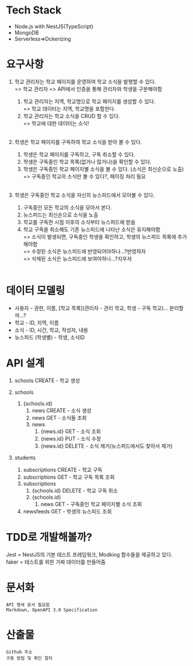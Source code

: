 # Tech Stack

- Node.js with NestJS(TypeScript)
- MongoDB
- Serverless=>Dckerizing


# 요구사항


1. 학교 관리자는 학교 페이지를 운영하여 학교 소식을 발행할 수 있다.<br>
    => 학교 관리자 => API에서 인증을 통해 관리자와 학생을 구분해야함
    1. 학교 관리자는 지역, 학교명으로 학교 페이지를 생성할 수 있다.<br>
    => 학교 데이터는 지역, 학교명을 포함한다.
    2. 학교 관리자는 학교 소식을 CRUD 할 수 있다.<br>
    => 학교에 대한 데이터는 소식!<br><br>

2. 학생은 학교 페이지를 구독하여 학교 소식을 받아 볼 수 있다.
    1. 학생은 학교 페이지를 구독하고, 구독 취소할 수 있다.
    2. 학생은 구독중인 학교 목록(없거나 많거나)을 확인할 수 있다.<br>
    3. 학생은 구독중인 학교 페이지별 소식을 볼 수 있다. (소식은 최신순으로 노출)<br>
    => 구독중인 학교의 소식만 볼 수 있다?, 페이징 처리 필요<br><br>

3. 학생은 구독중인 학교 소식을 자신의 뉴스피드에서 모아볼 수 있다.
    1. 구독중인 모든 학교의 소식을 모아서 본다.
    2. 뉴스피드는 최신순으로 소식을 노출
    3. 학교를 구독한 시점 이후의 소식부터 뉴스피드에 받음
    4. 학교 구독을 취소해도 기존 뉴스피드에 나타난 소식은 유지해야함<br>
    => 소식이 발생되면, 구독중인 학생을 확인하고, 학생의 뉴스피드 목록에 추가해야함<br>
    => 수정된 소식은 뉴스피드에 반영되어야하나...?반영하자<br>
    => 삭제된 소식은 뉴스피드에 보여야하나...?지우자<br><br>


# 데이터 모델링

- 사용자 - 권한, 이름, [학교 목록](관리자 - 관리 학교, 학생 - 구독 학교)... 분리할까...? 
- 학교 - ID, 지역, 이름
- 소식 - ID, 시간, 학교, 작성자, 내용
- 뉴스피드 (학생별) - 학생, 소식ID


# API 설계

1. schools CREATE - 학교 생성
2. schools
    1. {schools.id}
        1. news CREATE - 소식 생성
        2. news GET - 소식들 조회
        3. news
            1. {news.id} GET - 소식 조회
            2. {news.id} PUT - 소식 수정
            3. {news.id} DELETE - 소식 제거(뉴스피드에서도 찾아서 제거)

2. students
    1. subscriptions CREATE - 학교 구독
    2. subscriptions GET - 학교 구독 목록 조회
    3. subscriptions
        1. {schools.id} DELETE - 학교 구독 취소
        2. {schools.id}
            1. news GET - 구독중인 학교 페이지별 소식 조회
    4. newsfeeds GET - 학생의 뉴스피드 조회





# TDD로 개발해볼까?

Jest = NestJS의 기본 테스트 프레임워크, Modking 함수들을 제공하고 있다.<br>
faker = 테스트를 위한 가짜 데이터를 만들어줌


# 문서화

    API 명세 문서 필요함
    Markdown, OpenAPI 3.0 Specification


# 산출물

    Github 주소
    구동 방법 및 확인 절차